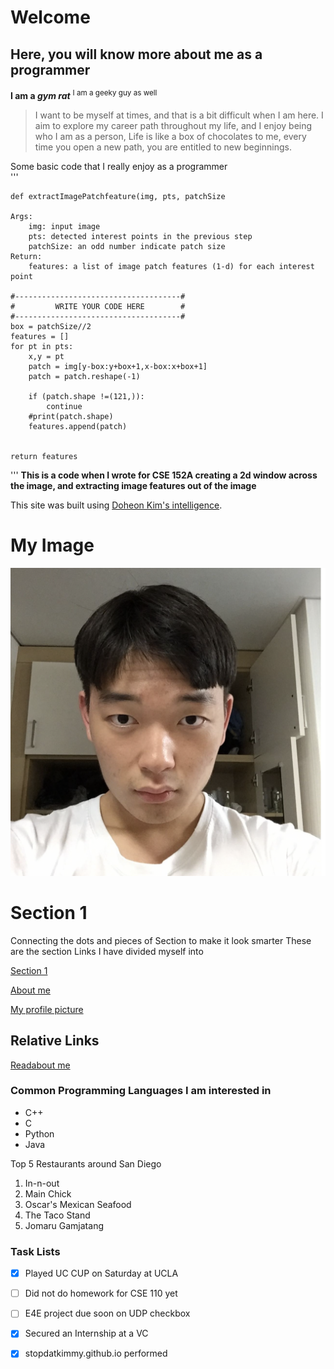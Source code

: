 # Welcome
## Here, you will know more about me as a programmer
**I am a _gym rat_**
<sup>I am a geeky guy as well</sup>

>I want to be myself at times, and that is a bit difficult when I am here. I aim to explore my career path throughout my life, and I enjoy being who I am as a person, Life is like a box of chocolates to me, every time you open a new path, you are entitled to new beginnings.


Some basic code that I really enjoy as a programmer \
'''


    def extractImagePatchfeature(img, pts, patchSize

    Args:
        img: input image
        pts: detected interest points in the previous step
        patchSize: an odd number indicate patch size
    Return:
        features: a list of image patch features (1-d) for each interest point
    
    #-------------------------------------#
    #         WRITE YOUR CODE HERE        #
    #-------------------------------------#
    box = patchSize//2
    features = []
    for pt in pts:
        x,y = pt
        patch = img[y-box:y+box+1,x-box:x+box+1]
        patch = patch.reshape(-1)
        
        if (patch.shape !=(121,)):
            continue
        #print(patch.shape)
        features.append(patch)

            
    return features
'''
**This is a code when I wrote for CSE 152A creating a 2d window across the image, and extracting image features out of the image**

This site was built using [Doheon Kim's intelligence](https://google.com).

# My Image
![Screenshot of me](Desktop/../Screenshot%202023-04-09%20at%202.52.58%20PM.png)

# Section 1
Connecting the dots and pieces of Section to make it look smarter
These are the section Links I have divided myself into

[Section 1](#section-1)

[About me](#here-you-will-know-more-about-me-as-a-programmer)

[My profile picture](#my-image)

## Relative Links

[Readabout me](README.md)

### Common Programming Languages I am interested in
- C++
- C
- Python
- Java

Top 5 Restaurants around San Diego

1. In-n-out
2. Main Chick
3. Oscar's Mexican Seafood
4. The Taco Stand
5. Jomaru Gamjatang

### Task Lists

- [x] Played UC CUP on Saturday at UCLA
- [ ] Did not do homework for CSE 110 yet
- [ ] E4E project due soon on UDP checkbox
- [x] Secured an Internship at a VC
- [x] stopdatkimmy.github.io performed
  
















